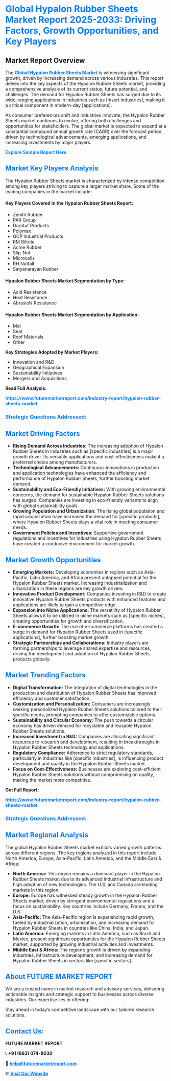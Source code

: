 <h1 style="color: #007BFF;">Global Hypalon Rubber Sheets Market Report 2025-2033: Driving Factors, Growth Opportunities, and Key Players</h1>

<section id="overview">
<h2>Market Report Overview</h2>
<p>The <a href="https://www.futuremarketreport.com/industry-report/hypalon-rubber-sheets-market" style="color: #007BFF; text-decoration: none;"><strong>Global Hypalon Rubber Sheets Market</strong></a> is witnessing significant growth, driven by increasing demand across various industries. This report delves into the key aspects of the Hypalon Rubber Sheets market, providing a comprehensive analysis of its current status, future potential, and challenges. The demand for Hypalon Rubber Sheets has surged due to its wide-ranging applications in industries such as [insert industries], making it a critical component in modern-day [applications].</p>
<p>As consumer preferences shift and industries innovate, the Hypalon Rubber Sheets market continues to evolve, offering both challenges and opportunities for stakeholders. The global market is expected to expand at a substantial compound annual growth rate (CAGR) over the forecast period, driven by technological advancements, emerging applications, and increasing investments by major players.</p>
</section>

<section id="overview">
<p><a href="https://www.futuremarketreport.com/request-sample/reportId=59335" style="color: #007BFF; text-decoration: none;"><strong>Explore Sample Report Here</strong></a></p>
</section>

<section id="key-players">
<h2 style="color: #007BFF;">Market Key Players Analysis</h2>
<p>The Hypalon Rubber Sheets market is characterized by intense competition among key players striving to capture a larger market share. Some of the leading companies in the market include:</p>
<h4>Key Players Covered in the Hypalon Rubber Sheets Report:</h4>
<ul><li>Zenith Rubber</li><li>PAR Group</li><li>Duratuf Products</li><li>Polymax</li><li>GCP Industrial Products</li><li>RM Biltrite</li><li>Acme Rubber</li><li>Slip-Not</li><li>Microcells</li><li>RH Nuttall</li><li>Satyanarayan Rubber</li></ul>
<h4>Hypalon Rubber Sheets Market Segmentation by Type:</h4>
<ul><li>Acid Resistance</li><li>Heat Resistance</li><li>AbrasioN Resistance</li></ul>

<h4>Hypalon Rubber Sheets Market Segmentation by Application:</h4>
<ul><li>Mat</li><li>Seal</li><li>Roof Materials</li><li>Other</li></ul>
<p><strong>Key Strategies Adopted by Market Players:</strong></p>
<ul>
<li>Innovation and R&D</li>
<li>Geographical Expansion</li>
<li>Sustainability Initiatives</li>
<li>Mergers and Acquisitions</li>
</ul>
</section>

<section>
<p><strong>Read Full Analysis: </strong></p><a href="https://www.futuremarketreport.com/industry-report/hypalon-rubber-sheets-market" style="color: #007BFF; text-decoration: none;"><strong>https://www.futuremarketreport.com/industry-report/hypalon-rubber-sheets-market</strong></a>
<h3 style="color: #007BFF;">Strategic Questions Addressed:</h3>
</section>

<section id="driving-factors">
<h2 style="color: #007BFF;">Market Driving Factors</h2>
<ul>
<li><strong>Rising Demand Across Industries:</strong> The increasing adoption of Hypalon Rubber Sheets in industries such as [specific industries] is a major growth driver. Its versatile applications and cost-effectiveness make it a preferred choice among manufacturers.</li>
<li><strong>Technological Advancements:</strong> Continuous innovations in production and application technologies have enhanced the efficiency and performance of Hypalon Rubber Sheets, further boosting market demand.</li>
<li><strong>Sustainability and Eco-Friendly Initiatives:</strong> With growing environmental concerns, the demand for sustainable Hypalon Rubber Sheets solutions has surged. Companies are investing in eco-friendly variants to align with global sustainability goals.</li>
<li><strong>Growing Population and Urbanization:</strong> The rising global population and rapid urbanization have increased the demand for [specific products], where Hypalon Rubber Sheets plays a vital role in meeting consumer needs.</li>
<li><strong>Government Policies and Incentives:</strong> Supportive government regulations and incentives for industries using Hypalon Rubber Sheets have created a conducive environment for market growth.</li>
</ul>
</section>

<section id="growth-opportunities">
<h2 style="color: #007BFF;">Market Growth Opportunities</h2>
<ul>
<li><strong>Emerging Markets:</strong> Developing economies in regions such as Asia-Pacific, Latin America, and Africa present untapped potential for the Hypalon Rubber Sheets market. Increasing industrialization and urbanization in these regions are key growth drivers.</li>
<li><strong>Innovative Product Development:</strong> Companies investing in R&D to create innovative Hypalon Rubber Sheets products with enhanced features and applications are likely to gain a competitive edge.</li>
<li><strong>Expansion into Niche Applications:</strong> The versatility of Hypalon Rubber Sheets allows it to be utilized in niche markets such as [specific niches], creating opportunities for growth and diversification.</li>
<li><strong>E-commerce Growth:</strong> The rise of e-commerce platforms has created a surge in demand for Hypalon Rubber Sheets used in [specific applications], further boosting market growth.</li>
<li><strong>Strategic Partnerships and Collaborations:</strong> Industry players are forming partnerships to leverage shared expertise and resources, driving the development and adoption of Hypalon Rubber Sheets products globally.</li>
</ul>
</section>

<section id="trending-factors">
<h2 style="color: #007BFF;">Market Trending Factors</h2>
<ul>
<li><strong>Digital Transformation:</strong> The integration of digital technologies in the production and distribution of Hypalon Rubber Sheets has improved efficiency and customer satisfaction.</li>
<li><strong>Customization and Personalization:</strong> Consumers are increasingly seeking personalized Hypalon Rubber Sheets solutions tailored to their specific needs, prompting companies to offer customizable options.</li>
<li><strong>Sustainability and Circular Economy:</strong> The push towards a circular economy has driven demand for recyclable and reusable Hypalon Rubber Sheets solutions.</li>
<li><strong>Increased Investment in R&D:</strong> Companies are allocating significant resources to research and development, resulting in breakthroughs in Hypalon Rubber Sheets technology and applications.</li>
<li><strong>Regulatory Compliance:</strong> Adherence to strict regulatory standards, particularly in industries like [specific industries], is influencing product development and quality in the Hypalon Rubber Sheets market.</li>
<li><strong>Focus on Cost-Effectiveness:</strong> Businesses are exploring cost-efficient Hypalon Rubber Sheets solutions without compromising on quality, making the market more competitive.</li>
</ul>
</section>

<section>
<p><strong>Get Full Report: </strong></p><a href="https://www.futuremarketreport.com/industry-report/hypalon-rubber-sheets-market" style="color: #007BFF; text-decoration: none;"><strong>https://www.futuremarketreport.com/industry-report/hypalon-rubber-sheets-market</strong></a>
<h3 style="color: #007BFF;">Strategic Questions Addressed:</h3>
</section>


<section id="regional-analysis">
<h2 style="color: #007BFF;">Market Regional Analysis</h2>
<p>The global Hypalon Rubber Sheets market exhibits varied growth patterns across different regions. The key regions analyzed in this report include North America, Europe, Asia-Pacific, Latin America, and the Middle East & Africa:</p>
<ul>
<li><strong>North America:</strong> This region remains a dominant player in the Hypalon Rubber Sheets market due to its advanced industrial infrastructure and high adoption of new technologies. The U.S. and Canada are leading markets in this region.</li>
<li><strong>Europe:</strong> Europe has witnessed steady growth in the Hypalon Rubber Sheets market, driven by stringent environmental regulations and a focus on sustainability. Key countries include Germany, France, and the U.K.</li>
<li><strong>Asia-Pacific:</strong> The Asia-Pacific region is experiencing rapid growth, fueled by industrialization, urbanization, and increasing demand for Hypalon Rubber Sheets in countries like China, India, and Japan.</li>
<li><strong>Latin America:</strong> Emerging markets in Latin America, such as Brazil and Mexico, present significant opportunities for the Hypalon Rubber Sheets market, supported by growing industrial activities and investments.</li>
<li><strong>Middle East & Africa:</strong> The region’s growth is driven by expanding industries, infrastructure development, and increasing demand for Hypalon Rubber Sheets in sectors like [specific sectors].</li>
</ul>
</section>

<footer>
<h2 style="color: #007BFF;">About FUTURE MARKET REPORT</h2>
<p>We are a trusted name in market research and advisory services, delivering actionable insights and strategic support to businesses across diverse industries. Our expertise lies in offering:</p>

<p>Stay ahead in today’s competitive landscape with our tailored research solutions.</p>

<h2 style="color: #007BFF;">Contact Us:</h2>
<p><strong>FUTURE MARKET REPORT</strong></p>
<p>📞 <strong>+91 (883) 074-8030</strong></p>
<p>📧 <strong><a href="mailto:help@futuremarketreport.com" style="color: #007BFF;">help@futuremarketreport.com</a></strong></p>
<p>🌐 <strong><a href="https://www.futuremarketreport.com/" style="color: #007BFF;">Visit Our Website</a></strong></p>
</footer>